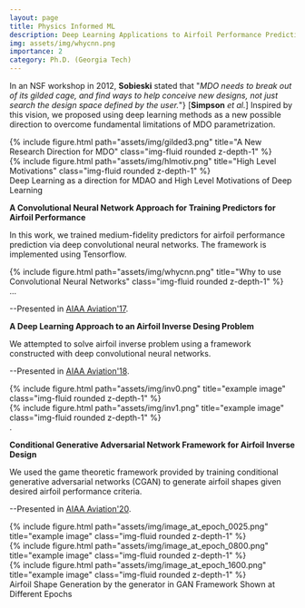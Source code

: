 ```yaml
---
layout: page
title: Physics Informed ML
description: Deep Learning Applications to Airfoil Performance Prediction and Airfoil Inverse Design Problems, Deep Convolutional Neural Networks, Conditional GANs
img: assets/img/whycnn.png
importance: 2
category: Ph.D. (Georgia Tech)
---
```


In an NSF workshop in 2012, **Sobieski** stated that "_MDO needs to break out of its gilded cage, and find ways to help conceive new designs, not just search the design space defined by the user._"} [**Simpson** _et al._] Inspired by this vision, we proposed using deep learning methods as a new possible direction to overcome fundamental limitations of MDO parametrization.  

<div class="row">
    <div class="col-sm-4 mt-3 mt-md-0">
        {% include figure.html path="assets/img/gilded3.png" title="A New Research Direction for MDO" class="img-fluid rounded z-depth-1" %}
    </div>
    <div class="col-sm-2 mt-3 mt-md-0">
        {% include figure.html path="assets/img/hlmotiv.png" title="High Level Motivations" class="img-fluid rounded z-depth-1" %}
    </div>
</div>
<div class="caption">
   Deep Learning as a direction for MDAO and High Level Motivations of Deep Learning 
</div>


**A Convolutional Neural Network Approach for Training Predictors for Airfoil Performance**

 In this work, we trained medium-fidelity predictors for airfoil performance prediction via deep convolutional neural networks. The framework is implemented using Tensorflow.
  
<div class="row">
    <div class="col-sm-8 mt-3 mt-md-0">
        {% include figure.html path="assets/img/whycnn.png" title="Why to use Convolutional Neural Networks" class="img-fluid rounded z-depth-1" %}
    </div>
</div>
<div class="caption">
    ...
</div>

 --Presented in <a href="https://arc.aiaa.org/doi/10.2514/6.2017-3660">AIAA Aviation'17</a>.


**A Deep Learning Approach to an Airfoil Inverse Desing Problem**

We attempted to solve airfoil inverse problem using a framework constructed with deep convolutional neural networks.

  --Presented in <a href="https://arc.aiaa.org/doi/10.2514/6.2018-3420">AIAA Aviation'18</a>.
   

<div class="row justify-content-sm-center">
    <div class="col-sm-4 mt-3 mt-md-0">
        {% include figure.html path="assets/img/inv0.png" title="example image" class="img-fluid rounded z-depth-1" %}
    </div>
    <div class="col-sm-4 mt-3 mt-md-0">
        {% include figure.html path="assets/img/inv1.png" title="example image" class="img-fluid rounded z-depth-1" %}
    </div>
</div>
<div class="caption">
    .
</div>


**Conditional Generative Adversarial Network Framework for Airfoil Inverse Design**

We used the game theoretic framework provided by training conditional generative adversarial networks (CGAN) to generate airfoil shapes given desired airfoil performance criteria. 

  --Presented in <a href="https://arc.aiaa.org/doi/10.2514/6.2020-3185">AIAA Aviation'20</a>.

<div class="row">
    <div class="col-sm-2 mt-3 mt-md-0">
        {% include figure.html path="assets/img/image_at_epoch_0025.png" title="example image" class="img-fluid rounded z-depth-1" %}
    </div>
    <div class="col-sm-2 mt-3 mt-md-0">
        {% include figure.html path="assets/img/image_at_epoch_0800.png" title="example image" class="img-fluid rounded z-depth-1" %}
    </div>
    <div class="col-sm-2 mt-3 mt-md-0">
        {% include figure.html path="assets/img/image_at_epoch_1600.png" title="example image" class="img-fluid rounded z-depth-1" %}
    </div>
</div>
<div class="caption">
    Airfoil Shape Generation by the generator in GAN Framework Shown at Different Epochs
</div>



 
 
